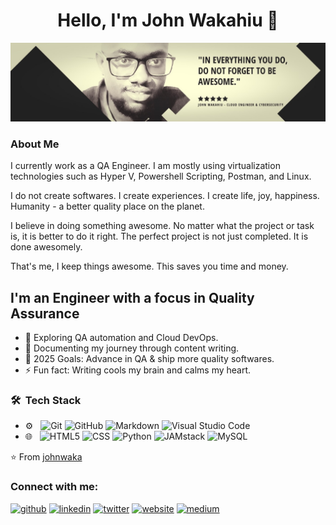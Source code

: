 <h1 align="center"> Hello, I'm John Wakahiu 👋 </h1>

![Developer](https://github.com/johnwaka/johnwaka/blob/master/cover.jpg)

### About Me
I currently work as a QA Engineer.
I am mostly using virtualization technologies such as Hyper V, Powershell Scripting, Postman, and Linux.

I do not create softwares. I create experiences. 
I create life, joy, happiness.
Humanity - a better quality place on the planet.

I believe in doing something awesome. 
No matter what the project or task is, it is better to do it right.
The perfect project is not just completed. It is done awesomely.

That's me, I keep things awesome. This saves you time and money.


## I'm an Engineer with a focus in Quality Assurance
- 🔭 Exploring QA automation and Cloud DevOps.
- 👯 Documenting my journey through content writing.
- 🥅 2025 Goals: Advance in QA & ship more quality softwares. 
- ⚡ Fun fact: Writing cools my brain and calms my heart.

<h3> 🛠 &nbsp;Tech Stack</h3>

- ⚙️ &nbsp;
  ![Git](https://img.shields.io/badge/-Git-333333?style=flat&logo=git)
  ![GitHub](https://img.shields.io/badge/-GitHub-333333?style=flat&logo=github)
  ![Markdown](https://img.shields.io/badge/-Markdown-333333?style=flat&logo=markdown)
  ![Visual Studio Code](https://img.shields.io/badge/-Visual%20Studio%20Code-333333?style=flat&logo=visual-studio-code&logoColor=007ACC)
- 🌐 &nbsp;
  ![HTML5](https://img.shields.io/badge/-HTML5-333333?style=flat&logo=HTML5)
  ![CSS](https://img.shields.io/badge/-CSS-333333?style=flat&logo=CSS3&logoColor=1572B6)
  ![Python](https://img.shields.io/badge/-Python-333333?style=flat&logo=Python)
  ![JAMstack](https://img.shields.io/badge/-JAMstack-333333?style=flat&logo=JAMstack)
  ![MySQL](https://img.shields.io/badge/-MySQL-333333?style=flat&logo=mysql)
  
  
⭐️ From [johnwaka](https://github.com/johnwaka)

### Connect with me:

[<img src='https://cdn.jsdelivr.net/npm/simple-icons@3.0.1/icons/github.svg' alt='github' height='40'>](https://github.com/johnwaka)  [<img src='https://cdn.jsdelivr.net/npm/simple-icons@3.0.1/icons/linkedin.svg' alt='linkedin' height='40'>](https://www.linkedin.com/in/johnwakahiu//)  [<img src='https://cdn.jsdelivr.net/npm/simple-icons@3.0.1/icons/twitter.svg' alt='twitter' height='40'>](https://twitter.com/jonniwaka)  [<img src='https://cdn.jsdelivr.net/npm/simple-icons@3.0.1/icons/icloud.svg' alt='website' height='40'>](https://www.johnwakahiu.com/)  [<img src='https://cdn.jsdelivr.net/npm/simple-icons@3.0.1/icons/medium.svg' alt='medium' height='40'>](https://medium.com/@johnwakalemah) 

